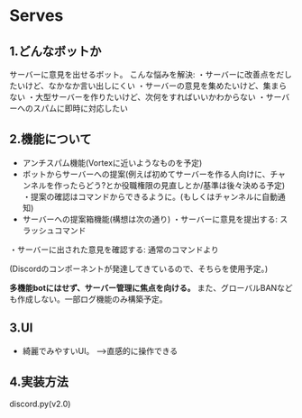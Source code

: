 # Serves

## 1.どんなボットか
サーバーに意見を出せるボット。
こんな悩みを解決:
・サーバーに改善点をだしたいけど、なかなか言い出しにくい
・サーバーの意見を集めたいけど、集まらない
・大型サーバーを作りたいけど、次何をすればいいかわからない
・サーバーへのスパムに即時に対応したい

## 2.機能について

* アンチスパム機能(Vortexに近いようなものを予定)
* ボットからサーバーへの提案(例えば初めてサーバーを作る人向けに、チャンネルを作ったらどう?とか役職権限の見直しとか/基準は後々決める予定)
    ・提案の確認はコマンドからできるように。(もしくはチャンネルに自動通知)
* サーバーへの提案箱機能(構想は次の通り)
・サーバーに意見を提出する:
    スラッシュコマンド

・サーバーに出された意見を確認する:
    通常のコマンドより

(Discordのコンポーネントが発達してきているので、そちらを使用予定。)

**多機能botにはせず、サーバー管理に焦点を向ける。**
また、グローバルBANなども作成しない。一部ログ機能のみ構築予定。

## 3.UI
* 綺麗でみやすいUI。
  -->直感的に操作できる

## 4.実装方法
discord.py(v2.0)